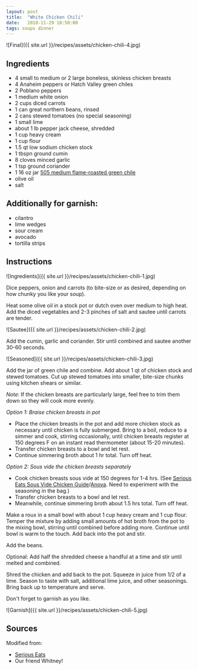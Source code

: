 ```yaml
---
layout: post
title:  "White Chicken Chili"
date:   2018-11-29 18:50:00
tags: soups dinner
---
```


![Final]({{ site.url }}/recipes/assets/chicken-chili-4.jpg)

Ingredients
-----------
- 4 small to medium or 2 large boneless, skinless chicken breasts
- 4 Anaheim peppers or Hatch Valley green chiles
- 2 Poblano peppers
- 1 medium white onion
- 2 cups diced carrots
- 1 can great northern beans, rinsed
- 2 cans stewed tomatoes (no special seasoning)
- 1 small lime
- about 1 lb pepper jack cheese, shredded
- 1 cup heavy cream
- 1 cup flour
- 1.5 qt low sodium chicken stock
- 1 tbspn ground cumin
- 8 cloves minced garlic
- 1 tsp ground coriander
- 1 16 oz jar [505 medium flame-roasted green chile](https://www.505southwestern.com/roasted-chiles)
- olive oil
- salt

Additionally for garnish:
------------
- cilantro
- lime wedges
- sour cream
- avocado
- tortilla strips

Instructions
------------
![Ingredients]({{ site.url }}/recipes/assets/chicken-chili-1.jpg)

Dice peppers, onion and carrots (to bite-size or as desired, depending on how chunky you like your soup).

Heat some olive oil in a stock pot or dutch oven over medium to high heat. Add the diced vegetables and 2-3 pinches of salt and sautee until carrots are tender.

![Sautee]({{ site.url }}/recipes/assets/chicken-chili-2.jpg)

Add the cumin, garlic and coriander. Stir until combined and sautee another 30-60 seconds.

![Seasoned]({{ site.url }}/recipes/assets/chicken-chili-3.jpg)

Add the jar of green chile and combine. Add about 1 qt of chicken stock and stewed tomatoes. Cut up stewed tomatoes into smaller, bite-size chunks using kitchen shears or similar.

*Note*: If the chicken breasts are particularly large, feel free to trim them down so they will cook more evenly.

*Option 1: Braise chicken breasts in pot*
- Place the chicken breasts in the pot and add more chicken stock as necessary until chicken is fully submerged. Bring to a boil, reduce to a simmer and cook, stirring occasionally, until chicken breasts register at 150 degrees F on an instant read thermometer (about 15-20 minutes).
- Transfer chicken breasts to a bowl and let rest.
- Continue simmering broth about 1 hr total. Turn off heat.

*Option 2: Sous vide the chicken breasts separately*
- Cook chicken breasts sous vide at 150 degrees for 1-4 hrs. (See [Serious Eats Sous Vide Chicken Guide](https://www.seriouseats.com/2015/07/the-food-lab-complete-guide-to-sous-vide-chicken-breast.html)/[Anova](https://recipes.anovaculinary.com/recipe/sous-vide-bbq-chicken-sandwiches). Need to experiment with the seasoning in the bag.)
- Transfer chicken breasts to a bowl and let rest.
- Meanwhile, continue simmering broth about 1.5 hrs total. Turn off heat.

Make a roux in a small bowl with about 1 cup heavy cream and 1 cup flour. Temper the mixture by adding small amounts of hot broth from the pot to the mixing bowl, stirring until combined before adding more. Continue until bowl is warm to the touch. Add back into the pot and stir.

Add the beans.

Optional: Add half the shredded cheese a handful at a time and stir until melted and combined.

Shred the chicken and add back to the pot. Squeeze in juice from 1/2 of a lime. Season to taste with salt, additional lime juice, and other seasonings. Bring back up to temperature and serve.

Don't forget to garnish as you like.

![Garnish]({{ site.url }}/recipes/assets/chicken-chili-5.jpg)

Sources
------
Modified from:
- [Serious Eats](https://www.seriouseats.com/recipes/2014/10/white-chili-with-chicken-best.html)
- Our friend Whitney!

